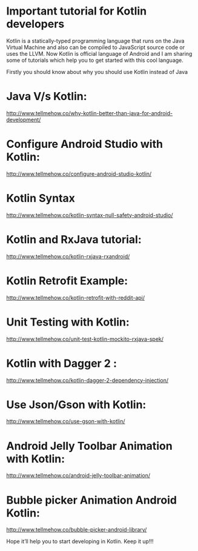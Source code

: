 # Important tutorial for Kotlin developers
Kotlin is a statically-typed programming language that runs on the Java Virtual Machine and also can be compiled to JavaScript source code or uses the LLVM.
Now Kotlin is official language of Android and I am sharing some of tutorials which help you to get started with this cool language.

Firstly you should know about why you should use Kotlin instead of Java

# Java V/s Kotlin:
http://www.tellmehow.co/why-kotlin-better-than-java-for-android-development/
# Configure Android Studio with Kotlin:
http://www.tellmehow.co/configure-android-studio-kotlin/
# Kotlin Syntax
http://www.tellmehow.co/kotlin-syntax-null-safety-android-studio/
# Kotlin and RxJava tutorial:
http://www.tellmehow.co/kotlin-rxjava-rxandroid/
# Kotlin Retrofit Example:
http://www.tellmehow.co/kotlin-retrofit-with-reddit-api/
# Unit Testing with Kotlin:
http://www.tellmehow.co/unit-test-kotlin-mockito-rxjava-spek/
# Kotlin with Dagger 2 :
http://www.tellmehow.co/kotlin-dagger-2-dependency-injection/
# Use Json/Gson with Kotlin:
http://www.tellmehow.co/use-gson-with-kotlin/
# Android Jelly Toolbar Animation with Kotlin:
http://www.tellmehow.co/android-jelly-toolbar-animation/
# Bubble picker Animation Android Kotlin:
http://www.tellmehow.co/bubble-picker-android-library/

Hope it’ll help you to start developing in Kotlin. Keep it up!!!
